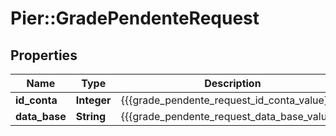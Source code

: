 # Pier::GradePendenteRequest

## Properties
Name | Type | Description | Notes
------------ | ------------- | ------------- | -------------
**id_conta** | **Integer** | {{{grade_pendente_request_id_conta_value}}} | [optional] 
**data_base** | **String** | {{{grade_pendente_request_data_base_value}}} | [optional] 


